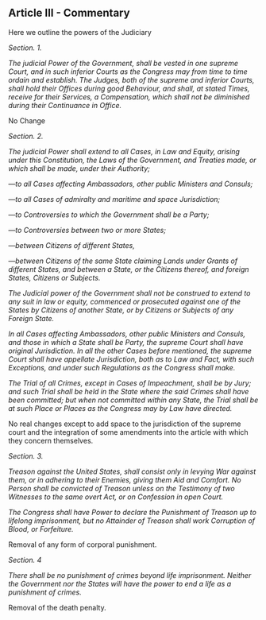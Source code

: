 ## Article III - Commentary

Here we outline the powers of the Judiciary



_Section. 1._



_The judicial Power of the Government, shall be vested in one supreme Court, and in such inferior Courts as the Congress may from time to time ordain and establish. The Judges, both of the supreme and inferior Courts, shall hold their Offices during good Behaviour, and shall, at stated Times, receive for their Services, a Compensation, which shall not be diminished during their Continuance in Office._

No Change

_Section. 2._



_The judicial Power shall extend to all Cases, in Law and Equity, arising under this Constitution, the Laws of the Government, and Treaties made, or which shall be made, under their Authority;_

_—to all Cases affecting Ambassadors, other public Ministers and Consuls;_



_—to all Cases of admiralty and maritime and space Jurisdiction;_



_—to Controversies to which the Government shall be a Party;_



_—to Controversies between two or more States;_



_—between Citizens of different States,_



_—between Citizens of the same State claiming Lands under Grants of different States, and between a State, or the Citizens thereof, and foreign States, Citizens or Subjects._



_The Judicial power of the Government shall not be construed to extend to any suit in law or equity, commenced or prosecuted against one of the States by Citizens of another State, or by Citizens or Subjects of any Foreign State._



_In all Cases affecting Ambassadors, other public Ministers and Consuls, and those in which a State shall be Party, the supreme Court shall have original Jurisdiction. In all the other Cases before mentioned, the supreme Court shall have appellate Jurisdiction, both as to Law and Fact, with such Exceptions, and under such Regulations as the Congress shall make._



_The Trial of all Crimes, except in Cases of Impeachment, shall be by Jury; and such Trial shall be held in the State where the said Crimes shall have been committed; but when not committed within any State, the Trial shall be at such Place or Places as the Congress may by Law have directed._

No real changes except to add space to the jurisdiction of the supreme court and the integration of some amendments into the article with which they concern themselves.



_Section. 3._



_Treason against the United States, shall consist only in levying War against them, or in adhering to their Enemies, giving them Aid and Comfort. No Person shall be convicted of Treason unless on the Testimony of two Witnesses to the same overt Act, or on Confession in open Court._



_The Congress shall have Power to declare the Punishment of Treason up to lifelong imprisonment, but no Attainder of Treason shall work Corruption of Blood, or Forfeiture._


Removal of any form of corporal punishment.

_Section. 4_



_There shall be no punishment of crimes beyond life imprisonment. Neither the Government nor the States will have the power to end a life as a punishment of crimes._

Removal of the death penalty.



